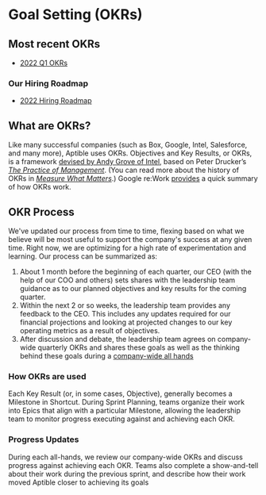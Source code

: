 # Goal Setting (OKRs)

## Most recent OKRs
* [2022 Q1 OKRs](https://docs.google.com/presentation/d/1HS2pN-kaTLsdeDxGtL-EUbnJAY1zt5dhTashjQC60hI/edit#slide=id.g109baf8729f_0_250)

### Our Hiring Roadmap
* [2022 Hiring Roadmap](https://docs.google.com/spreadsheets/d/1NbjgYMsgVk8LqGED1y_dzXbo1QuCMi5Qi4b06uKoND4/edit#gid=0)

## What are OKRs?
Like many successful companies (such as Box, Google, Intel, Salesforce, and many more), Aptible uses OKRs. Objectives and Key Results, or OKRs, is a framework [devised by Andy Grove of Intel](https://www.amazon.com/High-Output-Management-Andrew-Grove-ebook/dp/B015VACHOK), based on Peter Drucker’s _[The Practice of Management](https://www.amazon.com/Practice-Management-Peter-F-Drucker/dp/0060878975)_. (You can read more about the history of OKRs in _[Measure What Matters](https://www.amazon.com/Measure-What-Matters-Google-Foundation/dp/0525536221/ref=sr_1_2?crid=28C5LKF70REON&keywords=measure+what+matters&qid=1553046047&s=books&sprefix=measuyre+what%2Cstripbooks%2C136&sr=1-2)_.) Google re:Work [provides](https://rework.withgoogle.com/guides/set-goals-with-okrs/steps/introduction/) a quick summary of how OKRs work.

## OKR Process
We've updated our process from time to time, flexing based on what we believe will be most useful to support the company's success at any given time. Right now, we are optimizing for a high rate of experimentation and learning. Our process can be summarized as:

1. About 1 month before the beginning of each quarter, our CEO (with the help of our COO and others) sets shares with the leadership team guidance as to our planned objectives and key results for the coming quarter.
2. Within the next 2 or so weeks, the leadership team provides any feedback to the CEO. This includes any updates required for our financial projections and looking at projected changes to our key operating metrics as a result of objectives.
3. After discussion and debate, the leadership team agrees on company-wide quarterly OKRs and shares these goals as well as the thinking behind these goals during a [company-wide all hands](/about-aptible/rituals.md)

### How OKRs are used
Each Key Result (or, in some cases, Objective), generally becomes a Milestone in Shortcut. During Sprint Planning, teams organize their work into Epics that align with a particular Milestone, allowing the leadership team to monitor progress executing against and achieving each OKR.

### Progress Updates
During each all-hands, we review our company-wide OKRs and discuss progress against achieving each OKR. Teams also complete a show-and-tell about their work during the previous sprint, and describe how their work moved Aptible closer to achieving its goals